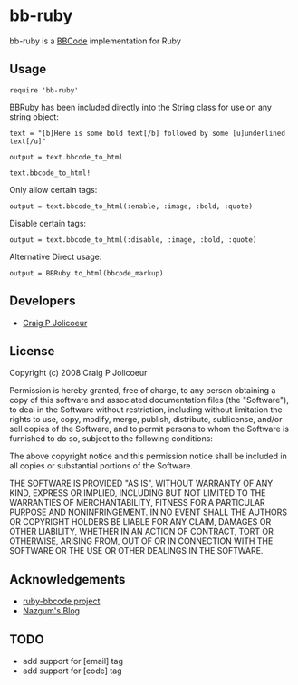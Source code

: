 # bb-ruby

bb-ruby is a [BBCode](http://www.bbcode.org) implementation for Ruby

## Usage

`require 'bb-ruby'`

BBRuby has been included directly into the String class for use on any string object:

`text = "[b]Here is some bold text[/b] followed by some [u]underlined text[/u]"`

`output = text.bbcode_to_html`

`text.bbcode_to_html!`

Only allow certain tags:

`output = text.bbcode_to_html(:enable, :image, :bold, :quote)`

Disable certain tags:

`output = text.bbcode_to_html(:disable, :image, :bold, :quote)`

Alternative Direct usage:

`output = BBRuby.to_html(bbcode_markup)`

## Developers

* [Craig P Jolicoeur](http://github.com/cpjolicoeur)

## License

Copyright (c) 2008 Craig P Jolicoeur 

Permission is hereby granted, free of charge, to any person obtaining a copy
of this software and associated documentation files (the "Software"), to deal
in the Software without restriction, including without limitation the rights
to use, copy, modify, merge, publish, distribute, sublicense, and/or sell
copies of the Software, and to permit persons to whom the Software is
furnished to do so, subject to the following conditions:

The above copyright notice and this permission notice shall be included in
all copies or substantial portions of the Software.

THE SOFTWARE IS PROVIDED "AS IS", WITHOUT WARRANTY OF ANY KIND, EXPRESS OR
IMPLIED, INCLUDING BUT NOT LIMITED TO THE WARRANTIES OF MERCHANTABILITY,
FITNESS FOR A PARTICULAR PURPOSE AND NONINFRINGEMENT. IN NO EVENT SHALL THE
AUTHORS OR COPYRIGHT HOLDERS BE LIABLE FOR ANY CLAIM, DAMAGES OR OTHER
LIABILITY, WHETHER IN AN ACTION OF CONTRACT, TORT OR OTHERWISE, ARISING FROM,
OUT OF OR IN CONNECTION WITH THE SOFTWARE OR THE USE OR OTHER DEALINGS IN
THE SOFTWARE.

## Acknowledgements

* [ruby-bbcode project](http://code.google.com/p/ruby-bbcode/)
* [Nazgum's Blog](http://www.nazgum.com/2008/01/08/bbcode-with-ruby-on-rails-part-1/)

## TODO

* add support for [email] tag
* add support for [code] tag